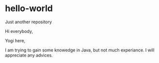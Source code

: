 # hello-world
Just another repository

Hi everybody, 

Yogi here,

I am trying to gain some knowedge in Java, but not much experiance.
I will appreciate any advices. 
